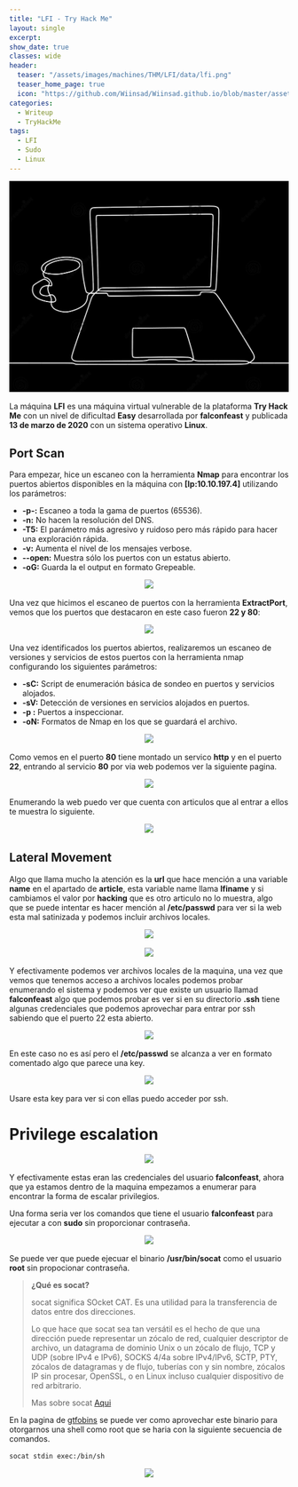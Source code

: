 ```yaml
---
title: "LFI - Try Hack Me"
layout: single
excerpt:
show_date: true
classes: wide
header:
  teaser: "/assets/images/machines/THM/LFI/data/lfi.png"
  teaser_home_page: true
  icon: "https://github.com/Wiinsad/Wiinsad.github.io/blob/master/assets/images/icons/TryHackMe.png?raw=true"
categories:
  - Writeup
  - TryHackMe
tags:
  - LFI
  - Sudo
  - Linux
---
```


<p align="center">
<img src="/assets/images/machines/THM/LFI/data/LFI.png">
</p>

La máquina **LFI** es una máquina virtual vulnerable de la plataforma **Try Hack Me** con un nivel de dificultad **Easy**  desarrollada por **falconfeast** y publicada **13 de marzo de 2020** con un sistema operativo **Linux**.

## Port Scan

Para empezar, hice un escaneo con la herramienta **Nmap** para encontrar los puertos abiertos disponibles en la máquina con **[Ip:10.10.197.4]** utilizando los parámetros:

- **-p-:**    Escaneo a toda la gama de puertos (65536).
- **-n:**     No hacen la resolución del DNS.
- **-T5:**    El parámetro más agresivo y ruidoso pero más rápido para hacer una exploración rápida.
- **-v:**     Aumenta el nivel de los mensajes verbose.
- **--open:** Muestra sólo los puertos con un estatus abierto.
- **-oG:**    Guarda la el output en formato Grepeable.

<p align="center">
<img src="https://raw.githubusercontent.com/Wiinsad/winsad/master/assets/images/machines/THM/LFI/scan/scanPort.png">
</p>


Una vez que hicimos el escaneo de puertos con la herramienta **ExtractPort**, vemos que los puertos que destacaron en este caso fueron **22 y 80**:  

<p align="center">
<img src="https://raw.githubusercontent.com/Wiinsad/winsad/master/assets/images/machines/THM/LFI/scan/Port.png">
</p>


Una vez identificados los puertos abiertos, realizaremos un escaneo de versiones y servicios de estos puertos con la herramienta nmap configurando los siguientes parámetros:

- **-sC:** Script de enumeración básica de sondeo en puertos y servicios alojados.
- **-sV:** Detección de versiones en servicios alojados en puertos.
- **-p :** Puertos a inspeccionar.
- **-oN:** Formatos de Nmap en los que se guardará el archivo.

<p align="center">
<img src="https://raw.githubusercontent.com/Wiinsad/winsad/master/assets/images/machines/THM/LFI/scan/PortServ.png">
</p>

Como vemos en el puerto **80** tiene montado un servico **http** y en el puerto **22**, entrando al servicio **80** por via web podemos ver la siguiente pagina.

<p align="center">
<img src="https://raw.githubusercontent.com/Wiinsad/winsad/master/assets/images/machines/THM/LFI/scan/web.png">
</p>

Enumerando la web puedo ver que cuenta con articulos que al entrar a ellos te muestra lo siguiente.

<p align="center">
<img src="https://raw.githubusercontent.com/Wiinsad/winsad/master/assets/images/machines/THM/LFI/scan/article.png">
</p>


## Lateral Movement

Algo que llama mucho la atención es la **url** que hace mención a una variable **name** en el apartado de **article**, esta variable name llama **lfiname** y si cambiamos el valor por **hacking** que es otro articulo no lo muestra, algo que se puede intentar es hacer mención al **/etc/passwd** para ver si la web esta mal satinizada y podemos incluir archivos locales.

<p align="center">
<img src="https://raw.githubusercontent.com/Wiinsad/winsad/master/assets/images/machines/THM/LFI/intrusion/lfi.png">
</p>

<p align="center">
<img src="https://raw.githubusercontent.com/Wiinsad/winsad/master/assets/images/machines/THM/LFI/intrusion/lfi2.png">
</p>

Y efectivamente podemos ver archivos locales de la maquina, una vez que vemos que tenemos acceso a archivos locales podemos probar enumerando el sistema y podemos ver que existe un usuario llamad **falconfeast** algo que podemos probar es ver si en su directorio **.ssh** tiene algunas credenciales que podemos aprovechar para entrar por ssh sabiendo que el puerto 22 esta abierto.

<p align="center">
<img src="https://raw.githubusercontent.com/Wiinsad/winsad/master/assets/images/machines/THM/LFI/intrusion/noRsa.png">
</p>

En este caso no es así pero el **/etc/passwd** se alcanza a ver en formato comentado algo que parece una key.
<p align="center">
<img src="https://raw.githubusercontent.com/Wiinsad/winsad/master/assets/images/machines/THM/LFI/intrusion/really.png">
</p>

Usare esta key para ver si con ellas puedo acceder por ssh.

# Privilege escalation

<p align="center">
<img src="https://raw.githubusercontent.com/Wiinsad/winsad/master/assets/images/machines/THM/LFI/intrusion/really2.png">
</p>


Y efectivamente estas eran las credenciales del usuario **falconfeast**, ahora que ya estamos dentro de la maquina empezamos a enumerar para encontrar la forma de escalar privilegios.

Una forma seria ver los comandos que tiene el usuario **falconfeast** para ejecutar a con **sudo** sin proporcionar contraseña.

<p align="center">
<img src="https://raw.githubusercontent.com/Wiinsad/winsad/master/assets/images/machines/THM/LFI/intrusion/sudo.png">
</p>

Se puede ver que puede ejecuar el binario **/usr/bin/socat** como el usuario **root** sin propocionar contraseña.

>**¿Qué es socat?**
>
>socat significa SOcket CAT. Es una utilidad para la transferencia de datos entre dos direcciones.
>
>Lo que hace que socat sea tan versátil es el hecho de que una dirección puede representar un zócalo de red, cualquier descriptor de archivo, un datagrama de dominio Unix o un zócalo de flujo, TCP y UDP (sobre IPv4 e IPv6), SOCKS 4/4a sobre IPv4/IPv6, SCTP, PTY, zócalos de datagramas y de flujo, tuberías con y sin nombre, zócalos IP sin procesar, OpenSSL, o en Linux incluso cualquier dispositivo de red arbitrario.
>
> Mas sobre socat [Aqui](https://copyconstruct.medium.com/socat-29453e9fc8a6)

En la pagina de [gtfobins](https://gtfobins.github.io/gtfobins/socat/#sudo) se puede ver como aprovechar este binario para otorgarnos una shell como root que se haria con la siguiente secuencia de comandos.


```bash
socat stdin exec:/bin/sh
```
<p align="center">
<img src="https://raw.githubusercontent.com/Wiinsad/winsad/master/assets/images/machines/THM/LFI/intrusion/root.png">
</p>
